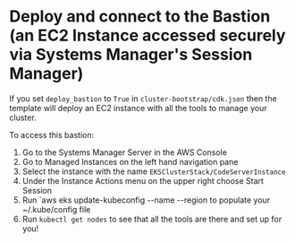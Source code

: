 # Deploy and connect to the Bastion (an EC2 Instance accessed securely via Systems Manager's Session Manager)

If you set `deploy_bastion` to `True` in `cluster-bootstrap/cdk.json` then the template will deploy an EC2 instance with all the tools to manage your cluster.

To access this bastion:
1. Go to the Systems Manager Server in the AWS Console
1. Go to Managed Instances on the left hand navigation pane
1. Select the instance with the name `EKSClusterStack/CodeServerInstance`
1. Under the Instance Actions menu on the upper right choose Start Session
1. Run `aws eks update-kubeconfig --name <cluster name> --region <your region> to populate your ~/.kube/config file
1. Run `kubectl get nodes` to see that all the tools are there and set up for you!